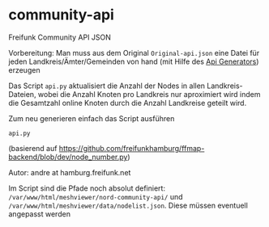 # community-api
Freifunk Community API JSON

Vorbereitung: Man muss aus dem Original `Original-api.json` eine Datei für jeden Landkreis/Ämter/Gemeinden von hand (mit Hilfe des [Api Generators](https://freifunk.net/api-generator/)) erzeugen

Das Script `api.py` aktualisiert die Anzahl der Nodes in allen Landkreis-Dateien, wobei die Anzahl Knoten pro Landkreis nur aproximiert wird indem die Gesamtzahl online Knoten durch die Anzahl Landkreise geteilt wird.

Zum neu generieren einfach das Script ausführen

    api.py
(basierend auf https://github.com/freifunkhamburg/ffmap-backend/blob/dev/node_number.py)

Autor: andre at hamburg.freifunk.net 

Im Script sind die Pfade noch absolut definiert: `/var/www/html/meshviewer/nord-community-api/`
und `/var/www/html/meshviewer/data/nodelist.json`. Diese müssen eventuell angepasst werden
